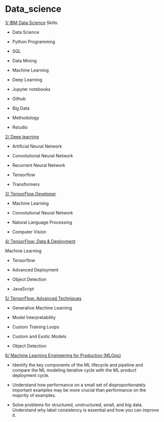 # Data_science

[1/ IBM Data Science](https://github.com/vanthachvn80/data_science/tree/main/IBM%20Data%20Science)
Skills:

* Data Science

* Python Programming

* SQL

* Data Mining

* Machine Learning

* Deep Learning

* Jupyter notebooks

* Github

* Big Data

* Methodology

* Rstudio

[2/ Deep learning](https://github.com/vanthachvn80/data_science/tree/main/Deep%20Learning%20(DeepLearning_AI))

* Artificial Neural Network

* Convolutional Neural Network

* Recurrent Neural Network

* Tensorflow

* Transformers

[3/ TensorFlow Developer](https://github.com/vanthachvn80/data_science/tree/main/TensorFlow%20Developer)

* Machine Learning

* Convolutional Neural Network

* Natural Language Processing

* Computer Vision


[4/ TensorFlow: Data & Deployment](https://github.com/vanthachvn80/data_science/tree/main/TensorFlow_Data%20and%20Deployment)

Machine Learning
* Tensorflow

* Advanced Deployment

* Object Detection

* JavaScript

[5/ TensorFlow: Advanced Techniques](https://github.com/vanthachvn80/data_science/tree/main/TensorFlow_Advanced-Techniques)

* Generative Machine Learning

* Model Interpretability

* Custom Training Loops

* Custom and Exotic Models

* Object Detection


[6/ Machine Learning Engineering for Production (MLOps)](https://github.com/vanthachvn80/data_science/tree/main/Machine%20Learning%20Engineering%20for%20Production%20(MLOps))

* Identify the key components of the ML lifecycle and pipeline and compare the ML modeling iterative cycle with the ML product deployment cycle.

* Understand how performance on a small set of disproportionately important examples may be more crucial than performance on the majority of examples.

* Solve problems for structured, unstructured, small, and big data. Understand why label consistency is essential and how you can improve it.

